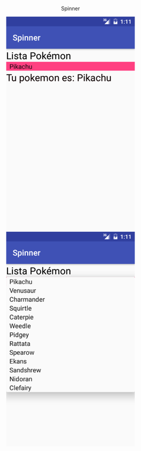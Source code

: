 
<p align="center">Spinner</p>
 
 <p align="center">
 <img src="https://github.com/Enschrogelio/Spinner/blob/master/example%20view%201.png?raw=true" width="350"/>
 <img src="https://github.com/Enschrogelio/Spinner/blob/master/example%20view%202.png?raw=true" width="350"/>
 </p>
